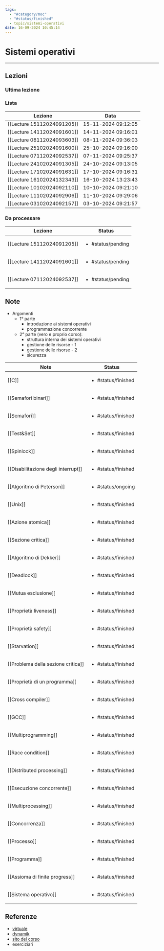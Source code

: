 ```yaml
---
tags:
  - "#category/moc"
  - "#status/finished"
  - topic/sistemi-operativi
date: 16-09-2024 10:45:14
---
```

# Sistemi operativi
---
## Lezioni
### Ultima lezione
<!-- QueryToSerialize: TABLE WITHOUT ID file.link AS Lezione, file.inlinks AS NoteFROM #category/lecture AND #topic/sistemi-operativi SORT file.ctime DESC LIMIT 1 -->

### Lista
<!-- QueryToSerialize: TABLE WITHOUT ID file.link AS Lezione, date AS Data FROM #category/lecture AND #topic/sistemi-operativi SORT file.ctime DESC -->
<!-- SerializedQuery: TABLE WITHOUT ID file.link AS Lezione, date AS Data FROM #category/lecture AND #topic/sistemi-operativi SORT file.ctime DESC -->

| Lezione                                                           | Data                |
| ----------------------------------------------------------------- | ------------------- |
| [[Lecture 15112024091205]] | 15-11-2024 09:12:05 |
| [[Lecture 14112024091601]] | 14-11-2024 09:16:01 |
| [[Lecture 08112024093603]] | 08-11-2024 09:36:03 |
| [[Lecture 25102024091600]] | 25-10-2024 09:16:00 |
| [[Lecture 07112024092537]] | 07-11-2024 09:25:37 |
| [[Lecture 24102024091305]] | 24-10-2024 09:13:05 |
| [[Lecture 17102024091631]] | 17-10-2024 09:16:31 |
| [[Lecture 16102024132343]] | 16-10-2024 13:23:43 |
| [[Lecture 10102024092110]] | 10-10-2024 09:21:10 |
| [[Lecture 11102024092906]] | 11-10-2024 09:29:06 |
| [[Lecture 03102024092157]] | 03-10-2024 09:21:57 |
<!-- SerializedQuery END -->

### Da processare
<!-- QueryToSerialize: TABLE WITHOUT ID file.link as Lezione, filter(file.tags, (t) => t="#status/pending" OR t="#status/ongoing") AS Status FROM #category/lecture AND #topic/sistemi-operativi AND (#status/pending OR #status/ongoing) SORT date DESC -->
<!-- SerializedQuery: TABLE WITHOUT ID file.link as Lezione, filter(file.tags, (t) => t="#status/pending" OR t="#status/ongoing") AS Status FROM #category/lecture AND #topic/sistemi-operativi AND (#status/pending OR #status/ongoing) SORT date DESC -->

| Lezione                                                           | Status                            |
| ----------------------------------------------------------------- | --------------------------------- |
| [[Lecture 15112024091205]] | <ul><li>#status/pending</li></ul> |
| [[Lecture 14112024091601]] | <ul><li>#status/pending</li></ul> |
| [[Lecture 07112024092537]] | <ul><li>#status/pending</li></ul> |
<!-- SerializedQuery END -->

## Note
- Argomenti
	- 1° parte
		- introduzione ai sistemi operativi
		- programmazione concorrente
	- 2° parte (vero e proprio corso):
		- struttura interna dei sistemi operativi
		- gestione delle risorse - 1
		- gestione delle risorse - 2
		- sicurezza

<!-- QueryToSerialize: TABLE WITHOUT ID file.link AS Note, filter(file.tags, (t) => t="#status/pending" OR t="#status/ongoing" OR t="#status/finished") AS Status FROM #category/note AND #topic/sistemi-operativi SORT file.ctime DESC -->
<!-- SerializedQuery: TABLE WITHOUT ID file.link AS Note, filter(file.tags, (t) => t="#status/pending" OR t="#status/ongoing" OR t="#status/finished") AS Status FROM #category/note AND #topic/sistemi-operativi SORT file.ctime DESC -->

| Note                                                                             | Status                             |
| -------------------------------------------------------------------------------- | ---------------------------------- |
| [[C]]                                                             | <ul><li>#status/finished</li></ul> |
| [[Semafori binari]]                                 | <ul><li>#status/finished</li></ul> |
| [[Semafori]]                                               | <ul><li>#status/finished</li></ul> |
| [[Test&Set]]                                               | <ul><li>#status/finished</li></ul> |
| [[Spinlock]]                                               | <ul><li>#status/finished</li></ul> |
| [[Disabilitazione degli interrupt]] | <ul><li>#status/finished</li></ul> |
| [[Algoritmo di Peterson]]                     | <ul><li>#status/ongoing</li></ul>  |
| [[Unix]]                                                       | <ul><li>#status/finished</li></ul> |
| [[Azione atomica]]                                   | <ul><li>#status/finished</li></ul> |
| [[Sezione critica]]                                 | <ul><li>#status/finished</li></ul> |
| [[Algoritmo di Dekker]]                         | <ul><li>#status/finished</li></ul> |
| [[Deadlock]]                                               | <ul><li>#status/finished</li></ul> |
| [[Mutua esclusione]]                               | <ul><li>#status/finished</li></ul> |
| [[Proprietà liveness]]                           | <ul><li>#status/finished</li></ul> |
| [[Proprietà safety]]                               | <ul><li>#status/finished</li></ul> |
| [[Starvation]]                                           | <ul><li>#status/finished</li></ul> |
| [[Problema della sezione critica]]   | <ul><li>#status/finished</li></ul> |
| [[Proprietà di un programma]]             | <ul><li>#status/finished</li></ul> |
| [[Cross compiler]]                                   | <ul><li>#status/finished</li></ul> |
| [[GCC]]                                                         | <ul><li>#status/finished</li></ul> |
| [[Multiprogramming]]                               | <ul><li>#status/finished</li></ul> |
| [[Race condition]]                                   | <ul><li>#status/finished</li></ul> |
| [[Distributed processing]]                   | <ul><li>#status/finished</li></ul> |
| [[Esecuzione concorrente]]                   | <ul><li>#status/finished</li></ul> |
| [[Multiprocessing]]                                 | <ul><li>#status/finished</li></ul> |
| [[Concorrenza]]                                         | <ul><li>#status/finished</li></ul> |
| [[Processo]]                                               | <ul><li>#status/finished</li></ul> |
| [[Programma]]                                             | <ul><li>#status/finished</li></ul> |
| [[Assioma di finite progress]]           | <ul><li>#status/finished</li></ul> |
| [[Sistema operativo]]                             | <ul><li>#status/finished</li></ul> |
<!-- SerializedQuery END -->

## Referenze
- [virtuale]()
- [dynamik]()
- [sito del corso](https://www.cs.unibo.it/~renzo/so/)
- eserciziari